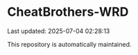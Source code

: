 # CheatBrothers-WRD

Last updated: 2025-07-04 02:28:13

This repository is automatically maintained.

